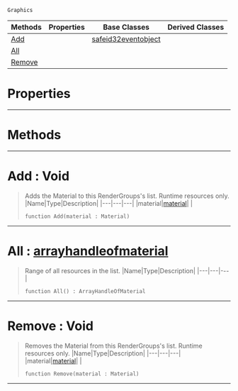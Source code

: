  `Graphics`

|Methods|Properties|Base Classes|Derived Classes|
|---|---|---|---|
|[ Add](https://github.com/PlasmaEngine/PlasmaDocs/tree/master/docs/C%2B%2B/code_reference/class_reference/materiallist.markdown#add-void)| |[safeid32eventobject](https://github.com/PlasmaEngine/PlasmaDocs/tree/master/docs/C%2B%2B/code_reference/class_reference/safeid32eventobject.markdown)| |
|[ All](https://github.com/PlasmaEngine/PlasmaDocs/tree/master/docs/C%2B%2B/code_reference/class_reference/materiallist.markdown#all-plasma-engine-document)| | | |
|[ Remove](https://github.com/PlasmaEngine/PlasmaDocs/tree/master/docs/C%2B%2B/code_reference/class_reference/materiallist.markdown#remove-void)| | | |


 #  Properties


---  
 #  Methods


---  
 #  Add : Void

> Adds the Material to this RenderGroups's list. Runtime resources only.
> |Name|Type|Description|
> |---|---|---|
> |material|[material](https://github.com/PlasmaEngine/PlasmaDocs/tree/master/docs/C%2B%2B/code_reference/class_reference/material.markdown)| |
> ``` lang=cpp, name=Lightning
> function Add(material : Material)
> ``` 


---  
 #  All : [arrayhandleofmaterial](https://github.com/PlasmaEngine/PlasmaDocs/tree/master/docs/C%2B%2B/code_reference/class_reference/arrayhandleofmaterial.markdown)

> Range of all resources in the list.
> |Name|Type|Description|
> |---|---|---|
> ``` lang=cpp, name=Lightning
> function All() : ArrayHandleOfMaterial
> ``` 


---  
 #  Remove : Void

> Removes the Material from this RenderGroups's list. Runtime resources only.
> |Name|Type|Description|
> |---|---|---|
> |material|[material](https://github.com/PlasmaEngine/PlasmaDocs/tree/master/docs/C%2B%2B/code_reference/class_reference/material.markdown)| |
> ``` lang=cpp, name=Lightning
> function Remove(material : Material)
> ``` 


---  
 

 